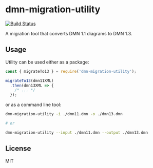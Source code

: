 # dmn-migration-utility

[![Build Status](https://travis-ci.com/bpmn-io/dmn-migration-utility.svg?branch=master)](https://travis-ci.com/bpmn-io/dmn-migration-utility)

A migration tool that converts DMN 1.1 diagrams to DMN 1.3.

## Usage

Utility can be used either as a package:

```javascript
const { migrateTo13 } = require('dmn-migration-utility');

migrateTo13(dmn11XML)
  .then(dmn13XML => {
    /* ... */
  });
```

or as a command line tool:

```bash
dmn-migration-utility -i ./dmn11.dmn -o ./dmn13.dmn

# or

dmn-migration-utility --input ./dmn11.dmn --output ./dmn13.dmn
```

## License

MIT
